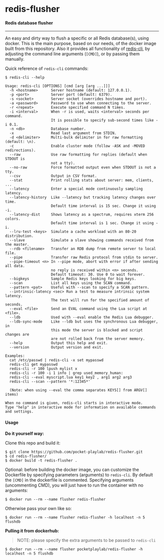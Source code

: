 # redis-flusher
#### Redis database flusher
---
An easy and dirty way to flush a specific or all Redis database(s), using docker. This is the main purpose, based on our needs, of the docker image built from this repository. Also it provides all functionality of [redis-cli](http://redis.io/topics/rediscli), by adjusting the command line arguments (`[CMD]`), or by passing them manually.

Quick reference of `redis-cli` commands:
```
$ redis-cli --help

Usage: redis-cli [OPTIONS] [cmd [arg [arg ...]]]
  -h <hostname>      Server hostname (default: 127.0.0.1).
  -p <port>          Server port (default: 6379).
  -s <socket>        Server socket (overrides hostname and port).
  -a <password>      Password to use when connecting to the server.
  -r <repeat>        Execute specified command N times.
  -i <interval>      When -r is used, waits <interval> seconds per command.
                     It is possible to specify sub-second times like -i 0.1.
  -n <db>            Database number.
  -x                 Read last argument from STDIN.
  -d <delimiter>     Multi-bulk delimiter in for raw formatting (default: \n).
  -c                 Enable cluster mode (follow -ASK and -MOVED redirections).
  --raw              Use raw formatting for replies (default when STDOUT is
                     not a tty).
  --no-raw           Force formatted output even when STDOUT is not a tty.
  --csv              Output in CSV format.
  --stat             Print rolling stats about server: mem, clients, ...
  --latency          Enter a special mode continuously sampling latency.
  --latency-history  Like --latency but tracking latency changes over time.
                     Default time interval is 15 sec. Change it using -i.
  --latency-dist     Shows latency as a spectrum, requires xterm 256 colors.
                     Default time interval is 1 sec. Change it using -i.
  --lru-test <keys>  Simulate a cache workload with an 80-20 distribution.
  --slave            Simulate a slave showing commands received from the master.
  --rdb <filename>   Transfer an RDB dump from remote server to local file.
  --pipe             Transfer raw Redis protocol from stdin to server.
  --pipe-timeout <n> In --pipe mode, abort with error if after sending all data.
                     no reply is received within <n> seconds.
                     Default timeout: 30. Use 0 to wait forever.
  --bigkeys          Sample Redis keys looking for big keys.
  --scan             List all keys using the SCAN command.
  --pattern <pat>    Useful with --scan to specify a SCAN pattern.
  --intrinsic-latency <sec> Run a test to measure intrinsic system latency.
                     The test will run for the specified amount of seconds.
  --eval <file>      Send an EVAL command using the Lua script at <file>.
  --ldb              Used with --eval enable the Redis Lua debugger.
  --ldb-sync-mode    Like --ldb but uses the synchronous Lua debugger, in
                     this mode the server is blocked and script changes are
                     are not rolled back from the server memory.
  --help             Output this help and exit.
  --version          Output version and exit.

Examples:
  cat /etc/passwd | redis-cli -x set mypasswd
  redis-cli get mypasswd
  redis-cli -r 100 lpush mylist x
  redis-cli -r 100 -i 1 info | grep used_memory_human:
  redis-cli --eval myscript.lua key1 key2 , arg1 arg2 arg3
  redis-cli --scan --pattern '*:12345*'

  (Note: when using --eval the comma separates KEYS[] from ARGV[] items)

When no command is given, redis-cli starts in interactive mode.
Type "help" in interactive mode for information on available commands
and settings.
```

#### Usage

**Do it yourself way:**

Clone this repo and build it:

```
$ git clone https://github.com/pocket-playlab/redis-flusher.git
$ cd redis-flusher/
$ docker build -t redis-flusher .
```

Optional: before building the docker image, you can customize the Dockerfile by specifying parameters (arguments) to `redis-cli`. By default the `[CMD]` in the dockerfile is commented. Specifying arguments (uncommenting CMD), you will just have to run the container with no arguments:

`$ docker run --rm --name flusher redis-flusher`

Otherwise pass your own like so:

`$ docker run --rm --name flusher redis-flusher -h localhost -n 5 flushdb`

**Pulling it from dockerhub:**

>NOTE: please specify the extra arguments to be passed to `redis-cli`

`$ docker run --rm --name flusher pocketplaylab/redis-flusher -h localhost -n 5 flushdb`
